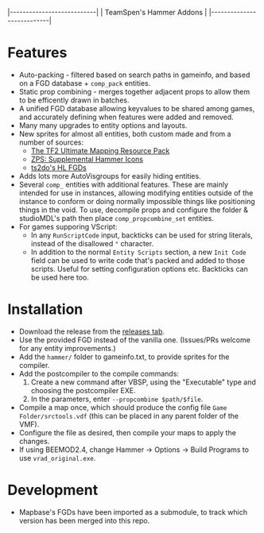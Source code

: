 |---------------------------|
| TeamSpen's Hammer Addons  |
|---------------------------|

# Features

* Auto-packing - filtered based on search paths in gameinfo, and based on a FGD database + `comp_pack` entities.
* Static prop combining - merges together adjacent props to allow them to be efficently drawn in batches.
* A unified FGD database allowing keyvalues to be shared among games, and accurately defining when features were added and removed.
* Many many upgrades to entity options and layouts.
* New sprites for almost all entities, both custom made and from a number of sources:
	* [The TF2 Ultimate Mapping Resource Pack][tf2]
	* [ZPS: Supplemental Hammer Icons][zps]
	* [ts2do's HL FGDs][ts2do]
* Adds lots more AutoVisgroups for easily hiding entities.
* Several `comp_` entities with additional features. These are mainly intended for use in instances, allowing modifying entities outside of the instance to conform or doing normally impossible things like positioning things in the void.
	To use, decompile props and configure the folder & studioMDL's path then place `comp_propcombine_set` entities.
* For games supporing VScript:
	* In any `RunScriptCode` input, backticks can be used for string literals, instead of the disallowed `"` character. 
	* In addition to the normal `Entity Scripts` section, a new `Init Code` field can be used to write code that's packed and added to those scripts. Useful for setting configuration options etc. Backticks can be used here too.

# Installation

* Download the release from the [releases tab][releases].
* Use the provided FGD instead of the vanilla one. (Issues/PRs welcome for any entity improvements.)
* Add the `hammer/` folder to gameinfo.txt, to provide sprites for the compiler.
* Add the postcompiler to the compile commands: 
	1. Create a new command after VBSP, using the "Executable" type and 
	choosing the postcompiler EXE.
	2. In the parameters, enter `--propcombine $path/$file`.
* Compile a map once, which should produce the config file `Game Folder/srctools.vdf` (this can be placed in any parent folder of the VMF).
* Configure the file as desired, then compile your maps to apply the changes.
* If using BEEMOD2.4, change Hammer -> Options -> Build Programs to use `vrad_original.exe`.

[releases]: https://github.com/TeamSpen210/HammerAddons/releases
[skotty]: http://forums.thinking.withportals.com/downloads.php?view=detail&df_id=507
[tf2]: http://forums.tf2maps.net/showthread.php?t=4674
[ts2do]: http://halflife2.filefront.com/file/HalfLife_2_Upgraded_Base_FGDs;48139
[zps]: http://www.necrotalesgames.com/tools/index.php


# Development

* Mapbase's FGDs have been imported as a submodule, to track which version has been merged into this repo.
